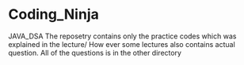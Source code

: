 # Coding_Ninja
JAVA_DSA
The reposetry contains only the practice codes which was explained in the lecture/
How ever some lectures also contains actual question.
All of the questions is in the other directory
